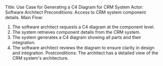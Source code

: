Title: Use Case for Generating a C4 Diagram for CRM System
Actor: Software Architect
Preconditions: Access to CRM system component details.
Main Flow:
1. The software architect requests a C4 diagram at the component level.
2. The system retrieves component details from the CRM system.
3. The system generates a C4 diagram showing all parts and their integration.
4. The software architect reviews the diagram to ensure clarity in design and integration.
Postconditions: The architect has a detailed view of the CRM system's architecture.
